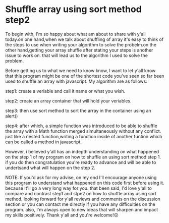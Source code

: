 # Shuffle array using sort method step2

 To begin with, I'm so happy about what am about to share with y'all today.on one hand,when we talk about shuffling of array it's easy to think of the steps to use when writing your algorithm to solve the probelm.on the other hand,getting your array shuffle after stating your steps is another issue to work on. that will lead us to the algorithm I used to  solve the problem. 

Before getting us to what we need to know know, I want to let y'all know that this program might be one of the shortest code you've seen so far been used to shuffle an array with javascript. 
My algorithm are as follows:

step1: create a veriable and call it name or what you wish. 

step2: create an array container that will hold your veriables.

step3: then use sort method to sort the array in the container using an alert()

step4: after which, a simple function was introduced to be able to shuffle the array with a Math function merged simultaneously without any conflict. just like a nested function,writing a function inside of another funtion which can be called a method in javascript.

However, i believed y'all has an indepth understanding on what happened on the step 1 of my program on how to shuffle an using sort method step 1. if you do then congratulation you're ready to advance and will be able to undertsand what will happen on the step 2.

NOTE: If you'd ask for my advise, on my end I'll encourage anyone using this program to understand what happened on this code first before using it. because It'll go a very long way for you. that been said, I'd love y'all to compare and contrast  step1 and stpe2 on how to shuffle array using sort method. looking forward for y'all reviews and comments on the discussion section or you can contact me directly if you have any difficulties on the program. also, I'm always open to new ideas that will sharpen and impact my skills positively. Thank y'all and you're welcome!🙃
